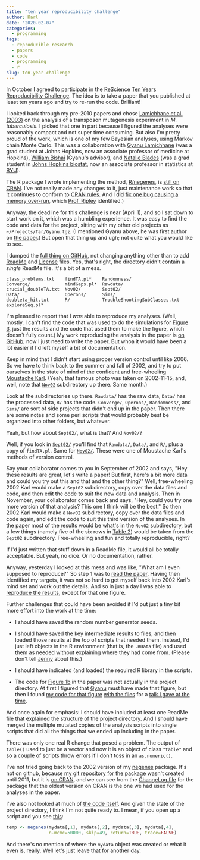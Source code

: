 ```yaml
---
title: "ten year reproducibility challenge"
author: Karl
date: "2020-02-07"
categories:
  - programming
tags:
  - reproducible research
  - papers
  - code
  - programming
  - r
slug: ten-year-challenge
---
```


In October I agreed to participate in the
[ReScience](https://rescience.github.io) [Ten Years Reproducibility
Challenge](https://rescience.github.io/ten-years). The idea is to
take a paper that you published at least ten years ago and try to
re-run the code. Brilliant!

I looked back through my pre-2010 papers and chose [Lamichhane et al.
(2003)](https://doi.org/10.1073/pnas.1231432100) on the analysis of a
transposon mutagenesis experiment in _M. tuberculosis_. I picked that
one in part because I figured the analyses were reasonably compact and
not super time consuming. But also I'm pretty proud of the work, which
is one of my few Bayesian analyses, using Markov chain Monte Carlo.
This was a collaboration with [Gyanu
Lamichhane](https://www.hopkinsmedicine.org/profiles/results/directory/profile/6135965/gyanu-lamichhane)
(was a grad student at Johns Hopkins, now an associate professor of
medicine at Hopkins), [William
Bishai](http://bishailab.org/people.html) (Gyanu's advisor), and
[Natalie Blades](http://blades.byu.edu/) (was a grad student in [Johns
Hopkins biostat](https://www.jhsph.edu/departments/biostatistics/),
now an associate professor in statistics at
[BYU](https://statistics.byu.edu/)).

The R package I wrote implementing the method,
[R/negenes](https://github.com/kbroman/negenes), is [still on
CRAN](https://cran.r-project.org/package=negenes). I've not really
made any changes to it, just maintenance work so that it continues to
conform to [CRAN
rules](https://cran.r-project.org/web/packages/policies.html). And I
did [fix one bug causing a memory
over-run](https://github.com/kbroman/negenes/commit/7d8a35321fc3e451d790c538add65d3abfb2e9db),
which [Prof. Ripley](https://en.wikipedia.org/wiki/Brian_D._Ripley)
identified.)

Anyway, the deadline for this challenge is near (April 1),
and so I sat down to start work on it, which was a humbling experience.
It was easy to find the code and data for the project, sitting with my
other old projects as `~/Projects/Tar/Gyanu.tgz`. (I mentioned Gyanu
above, he was first
author on [the paper](https://www.pnas.org/content/pnas/100/12/7213.full.pdf).) But
open that thing up and ugh; not quite what you would like to see.

I dumped the [full thing on
GitHub](https://github.com/kbroman/Project_Lamichhane2003), not
changing anything other than to add
[ReadMe](https://github.com/kbroman/Project_Lamichhane2003/blob/master/README.md)
and
[License](https://github.com/kbroman/Project_Lamichhane2003/blob/master/LICENSE.md)
files. Yes, that's right, the directory didn't contain a _single_
ReadMe file. It's a bit of a mess.

```
class_problems.txt    findTA.pl*    Randomness/
Converge/             mindGaps.pl*  Rawdata/
crucial_doubleTA.txt  Nov02/        Sept02/
Data/                 Operons/      Sims/
doubleta_hit.txt      R/            TroubleShootingSubClasses.txt
exploreSeq.pl*
```

I'm pleased to report that I _was_ able to reproduce my analyses.
(Well, mostly. I can't find the code that was used to do the
simulations for [Figure 3](https://bit.ly/lamichhane2003_fig3), just
the results and the code that used them to make the figure, which doesn't
fully count.) My work reproducing the analysis in the paper is [on
GitHub](https://github.com/kbroman/Paper_ReScience2020); now I just
need to write the paper. But whoa it would have been a lot easier if
I'd left myself a bit of documentation.

Keep in mind that I didn't start using proper version control until
like 2006. So we have to think back to the summer and fall of 2002,
and try to put ourselves in the state of mind of the confident and
free-wheeling [Moustache
Karl](https://www.biostat.wisc.edu/~kbroman/pictures/moustache.jpg).
(Yeah, that famous photo was taken on 2002-11-15, and, well, note that
[`Nov02`](https://github.com/kbroman/Project_Lamichhane2003/tree/master/Nov02)
subdirectory up there. Same month.)

Look at the subdirectories up there. `Rawdata/` has the raw data,
`Data/` has the processed data, `R/` has the code. `Converge/`,
`Operons/`, `Randomness/`, and `Sims/` are sort of side projects that
didn't end up in the paper. Then there are some notes and some perl
scripts that would probably best be organized into other folders, but
whatever.

Yeah, but how about `Sept02/`, what is that? And `Nov02/`?

Well, if you look in
[`Sept02/`](https://github.com/kbroman/Project_Lamichhane2003/blob/master/Sept02/)
you'll find that `Rawdata/`, `Data/`, and `R/`, plus a copy of
`findTA.pl`. Same for
[`Nov02/`](https://github.com/kbroman/Project_Lamichhane2003/blob/master/Nov02).
These were one of Moustache Karl's methods of version control.

Say your collaborator comes to you in September of 2002 and says, "Hey
these results are great, let's write a paper! But first, here's a bit
more data and could you try out this and that and the other thing?"
Well, free-wheeling 2002 Karl would make a `Sept02` subdirectory, copy
over the data files and code, and then edit the code to suit the new
data and analysis. Then in November, your collaborator comes back and
says, "Hey, could you try one more version of that analysis? This one I think
will be the best." So then 2002 Karl would make a `Nov02`
subdirectory, copy over the data files and code again, and edit the
code to suit this third version of the analyses. In the paper most
of the results would be what's in the `Nov02` subdirectory, but a few
things (namely five of the six rows in [Table
2](https://bit.ly/lamichhane2003_table2)) would be taken from the
`Sept02` subdirectory. Free-wheeling and fun and totally
reproducible, right?

If I'd just written that stuff down in a ReadMe file, it would all
be totally acceptable. But yeah, no dice. Or no documentation, rather.

Anyway, yesterday I looked at this mess and was like, "What am I even
supposed to reproduce?" So step 1 was to [read the
paper](https://www.pnas.org/content/pnas/100/12/7213.full.pdf). Having then
identified my targets, it was not so hard to get myself back into 2002
Karl's mind set and work out the details. And so in just a day I was
able to [reproduce the
results](https://kbroman.org/Paper_ReScience2020/reproduction/reproduction.html),
except for that one figure.

Further challenges that could have been avoided if I'd put just a tiny
bit more effort into the work at the time:

- I should have saved the random number generator seeds.

- I should have saved the key intermediate results to files, and then
  loaded those results at the top of scripts that needed them. Instead,
  I'd just left objects in the R environment (that is, the `.RData`
  file) and used them as needed without explaining where they had come
  from. (Please don't tell [Jenny](https://jennybryan.org/) about this.)

- I should have indicated (and loaded) the required R library in the
  scripts.

- The code for [Figure 1b](https://bit.ly/lamichhane2003_fig1) in the
  paper was not actually in the project directory. At first I figured
  that
  [Gyanu](https://www.hopkinsmedicine.org/profiles/results/directory/profile/6135965/gyanu-lamichhane)
  must have made that figure, but then I found [my code for that
  figure](https://github.com/kbroman/Talk_Mtb/blob/master/R/circlefig.R)
  [with the files](https://github.com/kbroman/Talk_Mtb) for a [talk I
  gave at the
  time](https://www.biostat.wisc.edu/~kbroman/presentations/sk04_ho.pdf).

And once again for emphasis: I should have included at least one
ReadMe file that explained the structure of the project directory. And
I should have merged the multiple mutated copies of the analysis
scripts into single scripts that did all the things that we ended up
including in the paper.

There was only one real R change that posed a problem. The output of
`table()` used to just be a vector and now it is an object of class
`"table"` and so a couple of scripts throw errors if I don't toss in
an `as.numeric()`.

I've not tried going back to the 2002 version of my
[negenes](https://cran.r-project.org/package=negenes) package. It's
not on github, because [my git repository for the
package](https://github.com/kbroman/negenes) wasn't created until 2011,
but it is [on
CRAN](https://cran.r-project.org/src/contrib/Archive/negenes/), and we
can see from the [ChangeLog
file](https://github.com/kbroman/negenes/blob/master/ChangeLog) for
the package that the oldest version on CRAN is the one we had used for
the analyses in the paper.

I've also not looked at much of [the code itself](https://github.com/kbroman/Paper_ReScience2020/blob/master/original/Sept02/R/analysis.R). And given the state
of the project directory, I think I'm not quite ready to. I
mean, if you open up a script and you see [this](https://github.com/kbroman/Paper_ReScience2020/blob/master/original/Nov02/R/analysis.R#L5-L6):

```r
temp <- negenes(mydata[,1], mydata[,2], mydata[,3], mydata[,4],
                n.mcmc=50000, skip=49, return=TRUE, trace=FALSE)
```

And there's no mention of where the `mydata` object was created or
what it even is, really. Well let's just leave that for another day.
